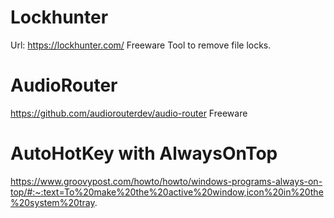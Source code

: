 # Lockhunter
Url: https://lockhunter.com/
Freeware
Tool to remove file locks.

# AudioRouter
https://github.com/audiorouterdev/audio-router
Freeware

# AutoHotKey with AlwaysOnTop
https://www.groovypost.com/howto/howto/windows-programs-always-on-top/#:~:text=To%20make%20the%20active%20window,icon%20in%20the%20system%20tray.

